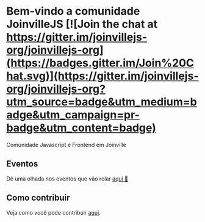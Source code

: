 # Bem-vindo a comunidade JoinvilleJS [![Join the chat at https://gitter.im/joinvillejs-org/joinvillejs-org](https://badges.gitter.im/Join%20Chat.svg)](https://gitter.im/joinvillejs-org/joinvillejs-org?utm_source=badge&utm_medium=badge&utm_campaign=pr-badge&utm_content=badge)

Comunidade Javascript e Frontend em Joinville

## Eventos

Dê uma olhada nos eventos que vão rolar [aqui :tada:](https://github.com/joinvillejs-org/joinvillejs-org/blob/master/EVENTOS.md)

## Como contribuir

Veja como você pode contribuir [aqui](https://github.com/joinvillejs-org/joinvillejs-org/blob/master/CONTRIBUTING.md).



